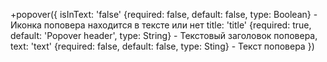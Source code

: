+popover({
    isInText: 'false' {required: false, default: false, type: Boolean} - Иконка поповера находится в тексте или нет
    title: 'title' {required: true, default: 'Popover header', type: String} - Текстовый заголовок поповера,
    text: 'text' {required: false, default: false, type: Sting} - Текст поповера
})
